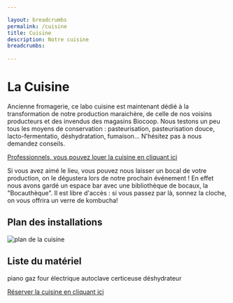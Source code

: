 ```yaml
---

layout: breadcrumbs
permalink: /cuisine
title: Cuisine
description: Notre cuisine
breadcrumbs:
  
---
```



# La Cuisine

Ancienne fromagerie, ce labo cuisine est maintenant dédié à la transformation de notre production maraichère, de celle de nos voisins producteurs et des invendus des magasins Biocoop. Nous testons un peu tous les moyens de conservation : pasteurisation, pasteurisation douce, lacto-fermentatio, déshydratation, fumaison... N'hésitez pas à nous demandez conseils. 

[Professionnels, vous pouvez louer la cuisine en cliquant ici](https://www.cuisinealouer.com/reserver/35400/)

Si vous avez aimé le lieu, vous pouvez nous laisser un bocal de votre production, on le dégustera lors de notre prochain événement ! En effet nous avons gardé un espace bar avec une bibliothèque de bocaux, la "Bocauthèque". Il est libre d'accès : si vous passez par là, sonnez la cloche, on vous offrira un verre de kombucha!


## Plan des installations

![plan de la cuisine](https://damienchivialle.github.io/bocautheque/assets/img/plan_cuisine.PNG)

## Liste du matériel

piano gaz
four électrique
autoclave
certiceuse
déshydrateur

[Réserver la cuisine en cliquant ici](https://www.cuisinealouer.com/reserver/35400/)
